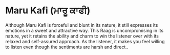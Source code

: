 # Maru Kafi (ਮਾਰੂ ਕਾਫੀ)

Although Maru Kafi is forceful and blunt in its nature, it still expresses its emotions in a sweet and attractive way. This Raag is uncompromising in its nature, yet it retains the ability and charm to win the listener over with its relaxed and self-assured approach. As the listener, it makes you feel willing to listen even though the sentiments are harsh and direct..